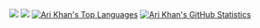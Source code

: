 ![](https://raw.githubusercontent.com/Proking4444/github-stats/714532ca552488493287ba2c77c8784849fcc283/generated/overview.svg)
![](https://raw.githubusercontent.com/Proking4444/github-stats/714532ca552488493287ba2c77c8784849fcc283/generated/languages.svg)
[![Ari Khan's Top Languages](https://github-readme-stats.vercel.app/api/top-langs/?username=Proking4444&size_weight=0.50&count_weight=0.50&langs_count=24&layout=compact)](https://github.com/Proking4444)
[![Ari Khan's GitHub Statistics](https://github-readme-stats.vercel.app/api?username=Proking4444)](https://github.com/Proking4444)
